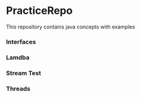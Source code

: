 # PracticeRepo
This repository contains java concepts with examples

### Interfaces
### Lamdba
### Stream Test
### Threads
